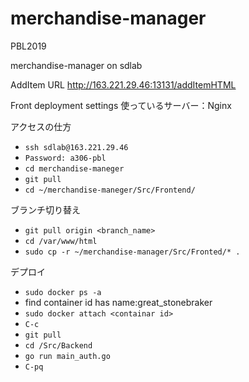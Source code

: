 # merchandise-manager
PBL2019

merchandise-manager on sdlab

AddItem URL
http://163.221.29.46:13131/addItemHTML

Front deployment settings
使っているサーバー：Nginx

アクセスの仕方
*  `ssh sdlab@163.221.29.46`
*  `Password: a306-pbl`
*  `cd merchandise-maneger`  
*  `git pull`  
*  `cd ~/merchandise-maneger/Src/Frontend/` 

ブランチ切り替え
*  `git pull origin <branch_name>`  
*  `cd /var/www/html`  
*  `sudo cp -r ~/merchandise-manager/Src/Fronted/* .`  

デプロイ
* `sudo docker ps -a`
* find container id has name:great_stonebraker
* `sudo docker attach <containar id>`
* `C-c`
* `git pull`
* `cd /Src/Backend`
* `go run main_auth.go`
* `C-pq`
